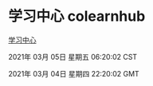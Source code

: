 # 学习中心 colearnhub
[学习中心](http://:56308/colearnhub/)

2021年 03月 05日 星期五 06:20:02 CST

2021年 03月 04日 星期四 22:20:02 GMT
